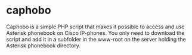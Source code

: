 # caphobo
Caphobo is a simple PHP script that makes it possible to access and use Asterisk phonebook on Cisco IP-phones.
You only need to download the script and add it in a subfolder in the www-root on the server holding the Asterisk phonebook directory.
